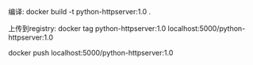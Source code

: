 编译:
docker build -t python-httpserver:1.0 .


上传到registry:
docker tag python-httpserver:1.0 localhost:5000/python-httpserver:1.0

docker push localhost:5000/python-httpserver:1.0
